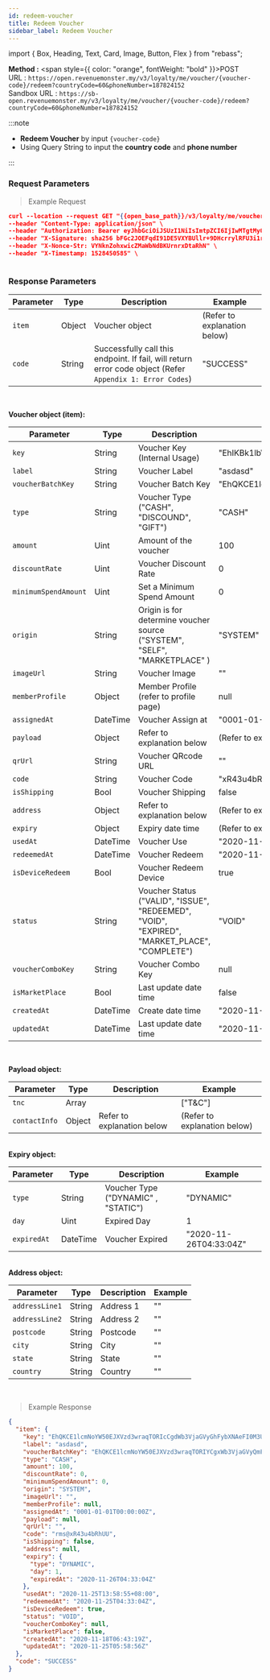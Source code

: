 ```yaml
---
id: redeem-voucher
title: Redeem Voucher
sidebar_label: Redeem Voucher
---
```


import { Box, Heading, Text, Card, Image, Button, Flex } from "rebass";

**Method :** <span style={{ color: "orange", fontWeight: "bold" }}>POST</span><br/>
URL : `https://open.revenuemonster.my/v3/loyalty/me/voucher/{voucher-code}/redeem?countryCode=60&phoneNumber=187824152`<br/>
Sandbox URL : `https://sb-open.revenuemonster.my/v3/loyalty/me/voucher/{voucher-code}/redeem?countryCode=60&phoneNumber=187824152`

:::note

- **Redeem Voucher** by input `{voucher-code}`
- Using Query String to input the **country code** and **phone number**

:::

### Request Parameters

> Example Request

```json
curl --location --request GET "{{open_base_path}}/v3/loyalty/me/voucher/rms@xR43u4bRhUU/redeem?countryCode=60&phoneNumber=187824152" \
--header "Content-Type: application/json" \
--header "Authorization: Bearer eyJhbGciOiJSUzI1NiIsImtpZCI6IjIwMTgtMy0xOCIsInR5cCI6IkpXVCJ9.eyJhdWQiOlsiYXBpX2NsaWVudEBFaGNLQzA5QmRYUm9RMnhwWlc1MEVQZUEyYXJ4dk1PSUZnIl0sImV4cCI6MTU5MzU4MDY0NSwiaWF0IjoxNTkwOTg4NjQ1LCJpc3MiOiJodHRwczovL29hdXRoLnJldmVudWVtb25zdGVyLm15IiwianRpIjoiRWh3S0VFOUJkWFJvUVdOalpYTnpWRzlyWlc0UXMtNnI5LVgzbElvVyIsIm5iZiI6MTU5MDk4ODY0NSwic3ViIjoiRWhRS0NFMWxjbU5vWVc1MEVMUF9wNlNKNnFQN0ZSSVFDZ1JWYzJWeUVPaXZfb1dKNnFQN0ZRIn0.RKtXykw3y0ov3mKKa_K2h5FZB2jXtqf3gNRwwnzzA4xTMdY09mEHlFupMeUmchFW2XHYK254LdMYbF4ZhjxK9K51UUdQBYH-zZpo0WWtPSZqrPGtT-c4z_sEO73EDVcek3rDwyWiXvjSKDpsZM7NOdKRm5tvT3qNK-7C7WMUjSXDcBzbTFhwfOAOO1n-wMR9H_w0DuIE-yMjEZkOdt7GUIBC8F5izATlZH0FRTx4VAwQWY4gjjQ9-3PbUbHx-NKiFXwCOAsxu-79PiF0HDEHb6ZOCGywNmKuanEXqLonli0caZiUZfrdT53y3Xnd3W2SEr6s7ZQxWnQO5PeOU7BQYA" \
--header "X-Signature: sha256 bFGc2JOEFqdI91DE5VXYBUllr+9DHcrrylRFU3i1r72aPmJreljn0dU+nwPSwTH/dTQUiZ9C2aQSF8AuT959EW4WEyEZ6VWgt9gCyZaU/bcOQ/ZIhKc06+uwzivVhAzpbUtG5tm5/sBp4ig6Sk7L6SE0Ecu6Tm0FhYl0qdgZvrTh4EEpLs3kHIuYL9QXKJILfKlu4gTX1Exrt7nNyEr8ndeUMaKYrj3FckMbRtmCwc829SsVp6FAgvoDPnguUJ+VjLF1e9NXhar2JwYjuqMkwsmUWRDbittqCgCCfaPF8anarlLsoXbdYEa7bp9BYp2U/Dw3Xd2MlamEZSR8H+Dosw==" \
--header "X-Nonce-Str: VYNknZohxwicZMaWbNdBKUrnrxDtaRhN" \
--header "X-Timestamp: 1528450585" \



```

### Response Parameters

| Parameter | Type   | Description                                                                                               | Example                      |
| --------- | ------ | --------------------------------------------------------------------------------------------------------- | ---------------------------- |
| `item`    | Object | Voucher object                                                                                            | (Refer to explanation below) |
| `code`    | String | Successfully call this endpoint. If fail, will return error code object (Refer `Appendix 1: Error Codes`) | "SUCCESS"                    |

<br />

<strong>Voucher object (item):</strong>

| Parameter            | Type     | Description                                                                                  | Example                                                            |
| -------------------- | -------- | -------------------------------------------------------------------------------------------- | ------------------------------------------------------------------ |
| `key`                | String   | Voucher Key (Internal Usage)                                                                 | "EhIKBk1lbWJlchDOuOKz24XWkg4SGQoNTWVtYmVyUHJvZmlsZRDl-MTxiPOPjzY"  |
| `label`              | String   | Voucher Label                                                                                | "asdasd"                                                           |
| `voucherBatchKey`    | String   | Voucher Batch Key                                                                            | "EhQKCE1lcmNoYW50EJXVzd3wraqTORIYCgxWb3VjaGVyQmF0Y2gQs4n7iuzioaQW" |
| `type`               | String   | Voucher Type ("CASH", "DISCOUND", "GIFT")                                                    | "CASH"                                                             |
| `amount`             | Uint     | Amount of the voucher                                                                        | 100                                                                |
| `discountRate`       | Uint     | Voucher Discount Rate                                                                        | 0                                                                  |
| `minimumSpendAmount` | Uint     | Set a Minimum Spend Amount                                                                   | 0                                                                  |
| `origin`             | String   | Origin is for determine voucher source ("SYSTEM", "SELF", "MARKETPLACE" )                    | "SYSTEM"                                                           |
| `imageUrl`           | String   | Voucher Image                                                                                | ""                                                                 |
| `memberProfile`      | Object   | Member Profile (refer to profile page)                                                       | null                                                               |
| `assignedAt`         | DateTime | Voucher Assign at                                                                            | "0001-01-01T00:00:00Z"                                             |
| `payload`            | Object   | Refer to explanation below                                                                   | (Refer to explanation below)                                       |
| `qrUrl`              | String   | Voucher QRcode URL                                                                           | ""                                                                 |
| `code`               | String   | Voucher Code                                                                                 | "xR43u4bRhUU"                                                      |
| `isShipping`         | Bool     | Voucher Shipping                                                                             | false                                                              |
| `address`            | Object   | Refer to explanation below                                                                   | (Refer to explanation below)                                       |
| `expiry`             | Object   | Expiry date time                                                                             | (Refer to explanation below)                                       |
| `usedAt`             | DateTime | Voucher Use                                                                                  | "2020-11-25T13:58:55+08:00"                                        |
| `redeemedAt`         | DateTime | Voucher Redeem                                                                               | "2020-11-25T04:33:04Z"                                             |
| `isDeviceRedeem`     | Bool     | Voucher Redeem Device                                                                        | true                                                               |
| `status`             | String   | Voucher Status ("VALID", "ISSUE", "REDEEMED", "VOID", "EXPIRED", "MARKET_PLACE", "COMPLETE") | "VOID"                                                             |
| `voucherComboKey`    | String   | Voucher Combo Key                                                                            | null                                                               |
| `isMarketPlace`      | Bool     | Last update date time                                                                        | false                                                              |
| `createdAt`          | DateTime | Create date time                                                                             | "2020-11-18T06:43:19Z"                                             |
| `updatedAt`          | DateTime | Last update date time                                                                        | "2020-11-25T05:58:56Z"                                             |

<br />

<strong>Payload object:</strong>

| Parameter     | Type   | Description                | Example                      |
| ------------- | ------ | -------------------------- | ---------------------------- |
| `tnc`         | Array  |                            | ["T&C"]                      |
| `contactInfo` | Object | Refer to explanation below | (Refer to explanation below) |

<br />
<strong>Expiry object:</strong>

| Parameter   | Type     | Description                         | Example                |
| ----------- | -------- | ----------------------------------- | ---------------------- |
| `type`      | String   | Voucher Type ("DYNAMIC" , "STATIC") | "DYNAMIC"              |
| `day`       | Uint     | Expired Day                         | 1                      |
| `expiredAt` | DateTime | Voucher Expired                     | "2020-11-26T04:33:04Z" |

<br />
<strong>Address object:</strong>

| Parameter      | Type   | Description | Example |
| -------------- | ------ | ----------- | ------- |
| `addressLine1` | String | Address 1   | ""      |
| `addressLine2` | String | Address 2   | ""      |
| `postcode`     | String | Postcode    | ""      |
| `city`         | String | City        | ""      |
| `state`        | String | State       | ""      |
| `country`      | String | Country     | ""      |

<br />

> Example Response

```json
{
  "item": {
    "key": "EhQKCE1lcmNoYW50EJXVzd3wraqTORIcCgdWb3VjaGVyGhFybXNAeFI0M3U0YlJoVVUtMA",
    "label": "asdasd",
    "voucherBatchKey": "EhQKCE1lcmNoYW50EJXVzd3wraqTORIYCgxWb3VjaGVyQmF0Y2gQs4n7iuzioaQW",
    "type": "CASH",
    "amount": 100,
    "discountRate": 0,
    "minimumSpendAmount": 0,
    "origin": "SYSTEM",
    "imageUrl": "",
    "memberProfile": null,
    "assignedAt": "0001-01-01T00:00:00Z",
    "payload": null,
    "qrUrl": "",
    "code": "rms@xR43u4bRhUU",
    "isShipping": false,
    "address": null,
    "expiry": {
      "type": "DYNAMIC",
      "day": 1,
      "expiredAt": "2020-11-26T04:33:04Z"
    },
    "usedAt": "2020-11-25T13:58:55+08:00",
    "redeemedAt": "2020-11-25T04:33:04Z",
    "isDeviceRedeem": true,
    "status": "VOID",
    "voucherComboKey": null,
    "isMarketPlace": false,
    "createdAt": "2020-11-18T06:43:19Z",
    "updatedAt": "2020-11-25T05:58:56Z"
  },
  "code": "SUCCESS"
}
```
